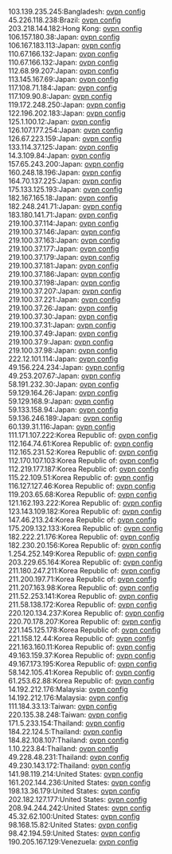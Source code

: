 103.139.235.245:Bangladesh: [ovpn config](vpn/103_139_235_245.ovpn)  
45.226.118.238:Brazil: [ovpn config](vpn/45_226_118_238.ovpn)  
203.218.144.182:Hong Kong: [ovpn config](vpn/203_218_144_182.ovpn)  
106.157.180.38:Japan: [ovpn config](vpn/106_157_180_38.ovpn)  
106.167.183.113:Japan: [ovpn config](vpn/106_167_183_113.ovpn)  
110.67.166.132:Japan: [ovpn config](vpn/110_67_166_132.ovpn)  
110.67.166.132:Japan: [ovpn config](vpn/110_67_166_132.ovpn)  
112.68.99.207:Japan: [ovpn config](vpn/112_68_99_207.ovpn)  
113.145.167.69:Japan: [ovpn config](vpn/113_145_167_69.ovpn)  
117.108.71.184:Japan: [ovpn config](vpn/117_108_71_184.ovpn)  
117.109.90.8:Japan: [ovpn config](vpn/117_109_90_8.ovpn)  
119.172.248.250:Japan: [ovpn config](vpn/119_172_248_250.ovpn)  
122.196.202.183:Japan: [ovpn config](vpn/122_196_202_183.ovpn)  
125.1.100.12:Japan: [ovpn config](vpn/125_1_100_12.ovpn)  
126.107.177.254:Japan: [ovpn config](vpn/126_107_177_254.ovpn)  
126.67.223.159:Japan: [ovpn config](vpn/126_67_223_159.ovpn)  
133.114.37.125:Japan: [ovpn config](vpn/133_114_37_125.ovpn)  
14.3.109.84:Japan: [ovpn config](vpn/14_3_109_84.ovpn)  
157.65.243.200:Japan: [ovpn config](vpn/157_65_243_200.ovpn)  
160.248.18.196:Japan: [ovpn config](vpn/160_248_18_196.ovpn)  
164.70.137.225:Japan: [ovpn config](vpn/164_70_137_225.ovpn)  
175.133.125.193:Japan: [ovpn config](vpn/175_133_125_193.ovpn)  
182.167.165.18:Japan: [ovpn config](vpn/182_167_165_18.ovpn)  
182.248.241.71:Japan: [ovpn config](vpn/182_248_241_71.ovpn)  
183.180.141.71:Japan: [ovpn config](vpn/183_180_141_71.ovpn)  
219.100.37.114:Japan: [ovpn config](vpn/219_100_37_114.ovpn)  
219.100.37.146:Japan: [ovpn config](vpn/219_100_37_146.ovpn)  
219.100.37.163:Japan: [ovpn config](vpn/219_100_37_163.ovpn)  
219.100.37.177:Japan: [ovpn config](vpn/219_100_37_177.ovpn)  
219.100.37.179:Japan: [ovpn config](vpn/219_100_37_179.ovpn)  
219.100.37.181:Japan: [ovpn config](vpn/219_100_37_181.ovpn)  
219.100.37.186:Japan: [ovpn config](vpn/219_100_37_186.ovpn)  
219.100.37.198:Japan: [ovpn config](vpn/219_100_37_198.ovpn)  
219.100.37.207:Japan: [ovpn config](vpn/219_100_37_207.ovpn)  
219.100.37.221:Japan: [ovpn config](vpn/219_100_37_221.ovpn)  
219.100.37.26:Japan: [ovpn config](vpn/219_100_37_26.ovpn)  
219.100.37.30:Japan: [ovpn config](vpn/219_100_37_30.ovpn)  
219.100.37.31:Japan: [ovpn config](vpn/219_100_37_31.ovpn)  
219.100.37.49:Japan: [ovpn config](vpn/219_100_37_49.ovpn)  
219.100.37.9:Japan: [ovpn config](vpn/219_100_37_9.ovpn)  
219.100.37.98:Japan: [ovpn config](vpn/219_100_37_98.ovpn)  
222.12.101.114:Japan: [ovpn config](vpn/222_12_101_114.ovpn)  
49.156.224.234:Japan: [ovpn config](vpn/49_156_224_234.ovpn)  
49.253.207.67:Japan: [ovpn config](vpn/49_253_207_67.ovpn)  
58.191.232.30:Japan: [ovpn config](vpn/58_191_232_30.ovpn)  
59.129.164.26:Japan: [ovpn config](vpn/59_129_164_26.ovpn)  
59.129.168.9:Japan: [ovpn config](vpn/59_129_168_9.ovpn)  
59.133.158.94:Japan: [ovpn config](vpn/59_133_158_94.ovpn)  
59.136.246.189:Japan: [ovpn config](vpn/59_136_246_189.ovpn)  
60.139.31.116:Japan: [ovpn config](vpn/60_139_31_116.ovpn)  
111.171.107.222:Korea Republic of: [ovpn config](vpn/111_171_107_222.ovpn)  
112.164.74.61:Korea Republic of: [ovpn config](vpn/112_164_74_61.ovpn)  
112.165.231.52:Korea Republic of: [ovpn config](vpn/112_165_231_52.ovpn)  
112.170.107.103:Korea Republic of: [ovpn config](vpn/112_170_107_103.ovpn)  
112.219.177.187:Korea Republic of: [ovpn config](vpn/112_219_177_187.ovpn)  
115.22.109.51:Korea Republic of: [ovpn config](vpn/115_22_109_51.ovpn)  
116.127.127.46:Korea Republic of: [ovpn config](vpn/116_127_127_46.ovpn)  
119.203.65.68:Korea Republic of: [ovpn config](vpn/119_203_65_68.ovpn)  
121.162.193.222:Korea Republic of: [ovpn config](vpn/121_162_193_222.ovpn)  
123.143.109.182:Korea Republic of: [ovpn config](vpn/123_143_109_182.ovpn)  
147.46.213.24:Korea Republic of: [ovpn config](vpn/147_46_213_24.ovpn)  
175.209.132.133:Korea Republic of: [ovpn config](vpn/175_209_132_133.ovpn)  
182.222.21.176:Korea Republic of: [ovpn config](vpn/182_222_21_176.ovpn)  
182.230.20.156:Korea Republic of: [ovpn config](vpn/182_230_20_156.ovpn)  
1.254.252.149:Korea Republic of: [ovpn config](vpn/1_254_252_149.ovpn)  
203.229.65.164:Korea Republic of: [ovpn config](vpn/203_229_65_164.ovpn)  
211.180.247.211:Korea Republic of: [ovpn config](vpn/211_180_247_211.ovpn)  
211.200.197.71:Korea Republic of: [ovpn config](vpn/211_200_197_71.ovpn)  
211.207.163.98:Korea Republic of: [ovpn config](vpn/211_207_163_98.ovpn)  
211.52.253.141:Korea Republic of: [ovpn config](vpn/211_52_253_141.ovpn)  
211.58.138.172:Korea Republic of: [ovpn config](vpn/211_58_138_172.ovpn)  
220.120.134.237:Korea Republic of: [ovpn config](vpn/220_120_134_237.ovpn)  
220.70.178.207:Korea Republic of: [ovpn config](vpn/220_70_178_207.ovpn)  
221.145.125.178:Korea Republic of: [ovpn config](vpn/221_145_125_178.ovpn)  
221.158.12.44:Korea Republic of: [ovpn config](vpn/221_158_12_44.ovpn)  
221.163.160.11:Korea Republic of: [ovpn config](vpn/221_163_160_11.ovpn)  
49.163.159.37:Korea Republic of: [ovpn config](vpn/49_163_159_37.ovpn)  
49.167.173.195:Korea Republic of: [ovpn config](vpn/49_167_173_195.ovpn)  
58.142.105.41:Korea Republic of: [ovpn config](vpn/58_142_105_41.ovpn)  
61.253.62.88:Korea Republic of: [ovpn config](vpn/61_253_62_88.ovpn)  
14.192.212.176:Malaysia: [ovpn config](vpn/14_192_212_176.ovpn)  
14.192.212.176:Malaysia: [ovpn config](vpn/14_192_212_176.ovpn)  
111.184.33.13:Taiwan: [ovpn config](vpn/111_184_33_13.ovpn)  
220.135.38.248:Taiwan: [ovpn config](vpn/220_135_38_248.ovpn)  
171.5.233.154:Thailand: [ovpn config](vpn/171_5_233_154.ovpn)  
184.22.124.5:Thailand: [ovpn config](vpn/184_22_124_5.ovpn)  
184.82.108.107:Thailand: [ovpn config](vpn/184_82_108_107.ovpn)  
1.10.223.84:Thailand: [ovpn config](vpn/1_10_223_84.ovpn)  
49.228.48.231:Thailand: [ovpn config](vpn/49_228_48_231.ovpn)  
49.230.143.172:Thailand: [ovpn config](vpn/49_230_143_172.ovpn)  
141.98.119.214:United States: [ovpn config](vpn/141_98_119_214.ovpn)  
161.202.144.236:United States: [ovpn config](vpn/161_202_144_236.ovpn)  
198.13.36.179:United States: [ovpn config](vpn/198_13_36_179.ovpn)  
202.182.127.177:United States: [ovpn config](vpn/202_182_127_177.ovpn)  
208.94.244.242:United States: [ovpn config](vpn/208_94_244_242.ovpn)  
45.32.62.100:United States: [ovpn config](vpn/45_32_62_100.ovpn)  
98.168.15.82:United States: [ovpn config](vpn/98_168_15_82.ovpn)  
98.42.194.59:United States: [ovpn config](vpn/98_42_194_59.ovpn)  
190.205.167.129:Venezuela: [ovpn config](vpn/190_205_167_129.ovpn)  

